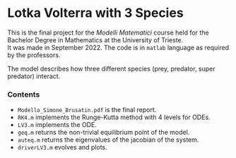 # Lotka Volterra with 3 Species

This is the final project for the _Modelli Matematici_ course held for the Bachelor Degree in Mathematics at the University of Trieste.  
It was made in September 2022. The code is in `matlab` language as required by the professors.  

The model describes how three different species (prey, predator, super predator) interact.

### Contents

- `Modello_Simone_Brusatin.pdf` is the final report.  
- `RK4.m` implements the Runge-Kutta method with 4 levels for ODEs.  
- `LV3.m` implements the ODE.  
- `geq.m` returns the non-trivial equilibrium point of the model.  
- `auteq.m` returns the eigenvalues of the jacobian of the system.  
- `driverLV3.m` evolves and plots.